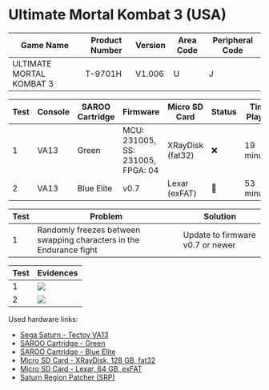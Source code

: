 # Ultimate Mortal Kombat 3 (USA)

| Game Name                | Product Number | Version | Area Code | Peripheral Code |
| ------------------------ | -------------- | ------- | --------- | --------------- |
| ULTIMATE MORTAL KOMBAT 3 | T-9701H        | V1.006  | U         | J               |

| Test | Console | SAROO Cartridge | Firmware                          | Micro SD Card    | Status | Time Played |
| ---- | ------- | --------------- | --------------------------------- | ---------------- | ------ | ----------- |
| 1    | VA13    | Green           | MCU: 231005, SS: 231005, FPGA: 04 | XRayDisk (fat32) | :x:    | 19 minutes  |
| 2    | VA13    | Blue Elite      | v0.7                              | Lexar (exFAT)    | :100:  | 53 minutes  |

| Test | Problem                                                             | Solution                         |
| ---- | ------------------------------------------------------------------- | -------------------------------- |
| 1    | Randomly freezes between swapping characters in the Endurance fight | Update to firmware v0.7 or newer |

| Test | Evidences                                                                                        |
| ---- | ------------------------------------------------------------------------------------------------ |
| 1    | [![](https://img.youtube.com/vi/X4usmrl2keg/0.jpg)](https://www.youtube.com/watch?v=X4usmrl2keg) |
| 2    | [![](https://img.youtube.com/vi/Ywpj2GrPv60/0.jpg)](https://www.youtube.com/watch?v=Ywpj2GrPv60) |

Used hardware links:

- [Sega Saturn - Tectoy VA13](../../../../Info/Consoles/VA13/README.md)
- [SAROO Cartridge - Green](../../../../Info/Cartridges/RetroGameParadiseStore/1.32F/README.md)
- [SAROO Cartridge - Blue Elite](../../../../Info/Cartridges/GuangzhouSanStarOnlineShop/1.6/README.md)
- [Micro SD Card - XRayDisk, 128 GB, fat32](../../../../Info/SdCards/XRayDisk/128GB/fat32/README.md)
- [Micro SD Card - Lexar, 64 GB, exFAT](../../../../Info/SdCards/Lexar/64GB/exfat/README.md)
- [Saturn Region Patcher (SRP)](https://segaxtreme.net/resources/saturn-region-patcher.81/download)
